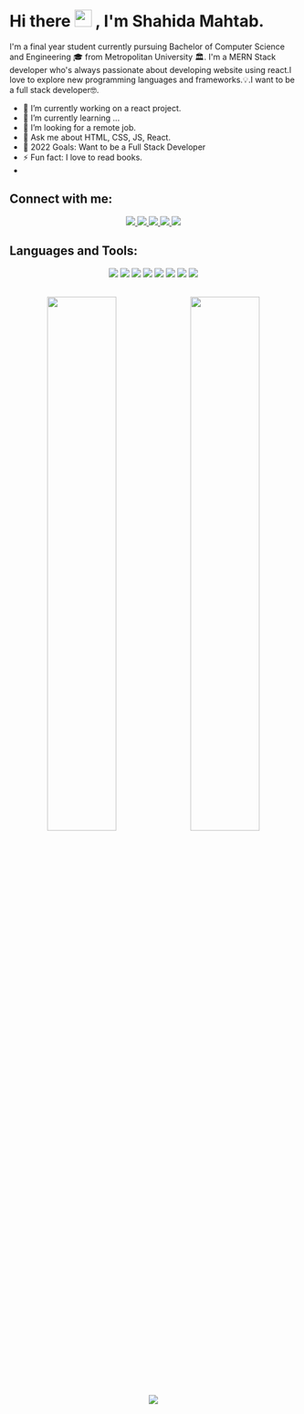 # Hi there  <img src="https://raw.githubusercontent.com/MartinHeinz/MartinHeinz/master/wave.gif" width="30px"> , I'm Shahida Mahtab. 


I'm a final year student currently pursuing Bachelor of Computer Science and Engineering 🎓 from Metropolitan University 🏛. I'm a MERN Stack developer who's always passionate about developing website using react.I love to explore new programming languages and frameworks.💡.I want to be a full stack developer🤓.


  - 🔭 I’m currently working on a react project.
  - 🌱 I’m currently learning ...
  - 🤔 I’m looking for a remote job.
  - 💬 Ask me about HTML, CSS, JS, React.
  - 🥅 2022 Goals: Want to be a Full Stack Developer
  - ⚡ Fun fact: I love to read books.
  - 
## Connect with me: 

<p align = "center">
  <a href ="/#">
    <img src = "https://img.shields.io/twitter/follow/animesh__bhakat?label=Twitter&logo=twitter&style=for-the-badge"/>
  </a>
  <a href ="https://www.facebook.com/profile.php?id=100011036791575">
    <img src = "https://img.shields.io/badge/Facebook-1877F2?style=for-the-badge&logo=facebook&logoColor=white"/>
  </a>
  <a href ="https://www.instagram.com/marwasalvatore/">
    <img src = "https://img.shields.io/badge/Instagram-e95950?style=for-the-badge&logo=instagram&logoColor=white"/>
  </a>
  <a href ="https://www.linkedin.com/in/shahida-mahtab-a994521b2/">
    <img src = "https://img.shields.io/badge/LinkedIn-0077B5?style=for-the-badge&logo=linkedin&logoColor=white"/>
  </a>
  <a href ="mailto: shahidamahtab2@gmail.com">
    <img src = "https://img.shields.io/badge/Gmail-D14836?style=for-the-badge&logo=gmail&logoColor=white"/>
  </a>
</p>

## Languages and Tools:
<p align="center">
<img src="https://img.shields.io/badge/C-1572B6?style=for-the-badge&logo=C&logoColor=white">

<img src="https://img.shields.io/badge/HTML5-E34F26?style=for-the-badge&logo=html5&logoColor=white">
<img src="https://img.shields.io/badge/CSS3-1572B6?style=for-the-badge&logo=css3&logoColor=white">
<img src="https://img.shields.io/badge/JavaScript-F7DF1E?style=for-the-badge&logo=javascript&logoColor=black">
<img src="https://img.shields.io/badge/React-61dbfb?style=for-the-badge&logo=react&logoColor=white">
<img src="https://img.shields.io/badge/Git-F05032?style=for-the-badge&logo=git&logoColor=white">
<img src="https://img.shields.io/badge/GitHub-000000?style=for-the-badge&logo=github&logoColor=white">
<img src="https://img.shields.io/badge/Vs_Code-0078D4?style=for-the-badge&logo=visual%20studio%20code&logoColor=white">


<br />
<br />    
<p align="center">
<img width="49%" src="https://github-readme-stats.vercel.app/api?username=ShahidaMahtab&show_icons=true&theme=tokyonight&hide_border=true&locale=en&text_color=ff8b1f&title_color=ffbc1f&bg_color=020000" />

 <img width="49%" src="https://github-readme-stats.vercel.app/api/top-langs/?username=ShahidaMahtab&layout=compact&show_icons=true&theme=tokyonight&hide_border=true&text_color=ff8b1f&title_color=ffbc1f&bg_color=020000" />
</p> 

<p align = "center"> 
<img src="https://activity-graph.herokuapp.com/graph?username=shahidaMahtab&theme=tokyonight&hide_border=true&text_color=ff8b1f&title_color=ffbc1f&bg_color=020000&line_height=0">
</p>     


